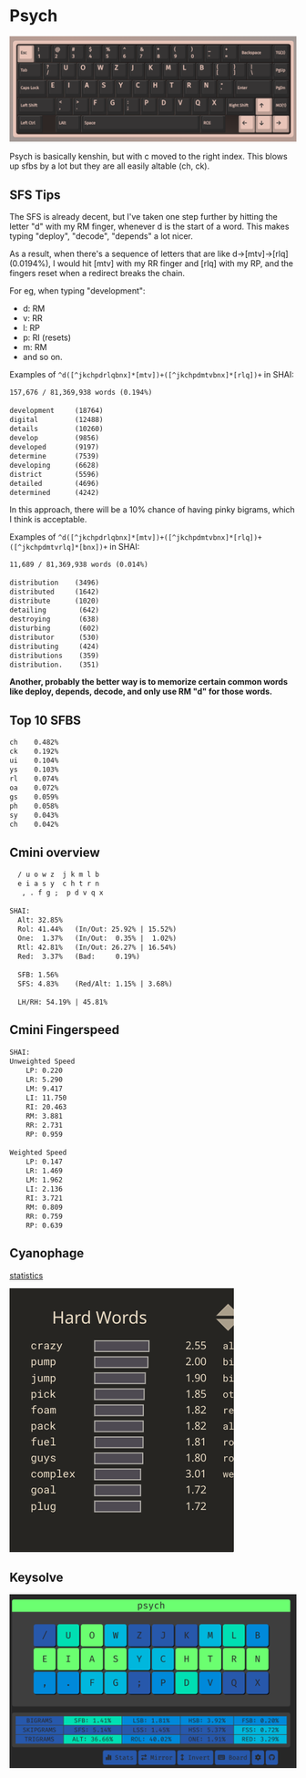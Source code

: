 # Psych

![](./assets/via-psych.png)

Psych is basically kenshin, but with c moved to the right index. This blows up sfbs by a lot but they are all easily altable (ch, ck). 

## SFS Tips
The SFS is already decent, but I've taken one step further by hitting the letter "d" with my RM finger, whenever d is the start of a word. This makes typing "deploy", "decode", "depends" a lot nicer.

As a result, when there's a sequence of letters that are like d->[mtv]->[rlq] (0.0194%), I would hit [mtv] with my RR finger and [rlq] with my RP, and the fingers reset when a redirect breaks the chain.

For eg, when typing "development":
- d: RM
- v: RR
- l: RP
- p: RI (resets)
- m: RM 
- and so on.

Examples of `^d([^jkchpdrlqbnx]*[mtv])+([^jkchpdmtvbnx]*[rlq])+` in SHAI:
```
157,676 / 81,369,938 words (0.194%)

development     (18764)
digital         (12488)
details         (10260)
develop         (9856)
developed       (9197)
determine       (7539)
developing      (6628)
district        (5596)
detailed        (4696)
determined      (4242)
```

In this approach, there will be a 10% chance of having pinky bigrams, which I think is acceptable.

Examples of `^d([^jkchpdrlqbnx]*[mtv])+([^jkchpdmtvbnx]*[rlq])+([^jkchpdmtvrlq]*[bnx])+` in SHAI:
```
11,689 / 81,369,938 words (0.014%)

distribution    (3496)
distributed     (1642)
distribute      (1020)
detailing        (642)
destroying       (638)
disturbing       (602)
distributor      (530)
distributing     (424)
distributions    (359)
distribution.    (351)
```


**Another, probably the better way is to memorize certain common words like deploy, depends, decode, and only use RM "d" for those words.**

  
## Top 10 SFBS

```
ch    0.482%
ck    0.192%
ui    0.104%
ys    0.103%
rl    0.074%
oa    0.072%
gs    0.059%
ph    0.058%
sy    0.043%
ch    0.042%
```

## Cmini overview

```
  / u o w z  j k m l b
  e i a s y  c h t r n
   , . f g ;  p d v q x

SHAI:
  Alt: 32.85%
  Rol: 41.44%   (In/Out: 25.92% | 15.52%)
  One:  1.37%   (In/Out:  0.35% |  1.02%)
  Rtl: 42.81%   (In/Out: 26.27% | 16.54%)
  Red:  3.37%   (Bad:     0.19%)

  SFB: 1.56%
  SFS: 4.83%    (Red/Alt: 1.15% | 3.68%)

  LH/RH: 54.19% | 45.81%
```


## Cmini Fingerspeed

```
SHAI:
Unweighted Speed
    LP: 0.220
    LR: 5.290
    LM: 9.417
    LI: 11.750
    RI: 20.463
    RM: 3.881
    RR: 2.731
    RP: 0.959

Weighted Speed
    LP: 0.147
    LR: 1.469
    LM: 1.962
    LI: 2.136
    RI: 3.721
    RM: 0.809
    RR: 0.759
    RP: 0.639
```


## Cyanophage
[statistics](https://cyanophage.github.io/playground.html?lan=english&layout=%2Fuowzjkmlb-eiasychtrn%27%2C.fg%3Bpdvqx%5C%5E&mode=iso)

![](./assets/cyanophage-hard-words.png)

## Keysolve

![](./assets/keysolve-psych.png)
